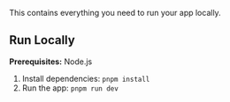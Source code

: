 This contains everything you need to run your app locally.

## Run Locally

**Prerequisites:**  Node.js


1. Install dependencies:
   `pnpm install`
3. Run the app:
   `pnpm run dev`
